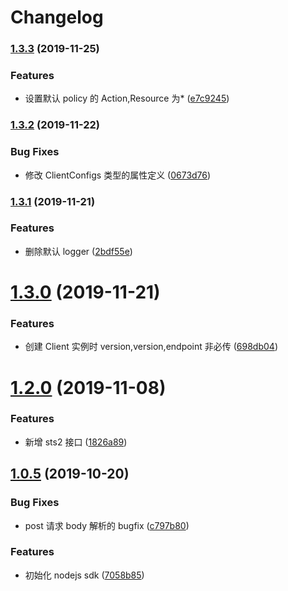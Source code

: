 # Changelog

### [1.3.3](https://github.com/TTvcloud/vcloud-sdk-nodejs/compare/v1.3.2...v1.3.3) (2019-11-25)

### Features

- 设置默认 policy 的 Action,Resource 为\* ([e7c9245](https://github.com/TTvcloud/vcloud-sdk-nodejs/commit/e7c9245a68c0490f4f7fab182496b7dcaa5bff23))

### [1.3.2](https://github.com/TTvcloud/vcloud-sdk-nodejs/compare/v1.3.1...v1.3.2) (2019-11-22)

### Bug Fixes

- 修改 ClientConfigs 类型的属性定义 ([0673d76](https://github.com/TTvcloud/vcloud-sdk-nodejs/commit/0673d76dd831cc7cc77786e5ffd637181d454938))

### [1.3.1](https://github.com/TTvcloud/vcloud-sdk-nodejs/compare/v1.3.0...v1.3.1) (2019-11-21)

### Features

- 删除默认 logger ([2bdf55e](https://github.com/TTvcloud/vcloud-sdk-nodejs/commit/2bdf55e8198c2c773c2e3bc2f15d3bba8e4c0f30))

# [1.3.0](https://github.com/TTvcloud/vcloud-sdk-nodejs/compare/v1.2.3...v1.3.0) (2019-11-21)

### Features

- 创建 Client 实例时 version,version,endpoint 非必传 ([698db04](https://github.com/TTvcloud/vcloud-sdk-nodejs/commit/698db045041774d89e3f41cf3f6a0e5dde723cd6))

# [1.2.0](https://github.com/TTvcloud/vcloud-sdk-nodejs/compare/v1.1.0...v1.2.0) (2019-11-08)

### Features

- 新增 sts2 接口 ([1826a89](https://github.com/TTvcloud/vcloud-sdk-nodejs/commit/1826a8996145cf2b77d66f0e41be0d4ab306060c))

## [1.0.5](https://github.com/TTvcloud/vcloud-sdk-nodejs/compare/7058b859a201c0f3a05a1680a671d584f1578878...v1.0.5) (2019-10-20)

### Bug Fixes

- post 请求 body 解析的 bugfix ([c797b80](https://github.com/TTvcloud/vcloud-sdk-nodejs/commit/c797b807f8fe8cfd6e10c96c3c74bb2833664564))

### Features

- 初始化 nodejs sdk ([7058b85](https://github.com/TTvcloud/vcloud-sdk-nodejs/commit/7058b859a201c0f3a05a1680a671d584f1578878))
